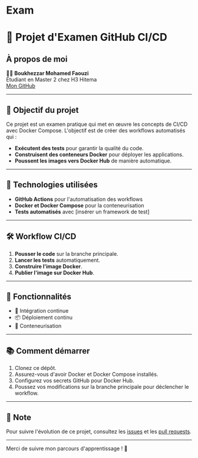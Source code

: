 # Exam
# 🚀 Projet d'Examen GitHub CI/CD

## À propos de moi
👨‍🎓 **Boukhezzar Mohamed Faouzi**  
Étudiant en Master 2 chez H3 Hitema  
[Mon GitHub](https://github.com/ton_utilisateur) 

---

## 🎯 Objectif du projet
Ce projet est un examen pratique qui met en œuvre les concepts de CI/CD avec Docker Compose. L'objectif est de créer des workflows automatisés qui :

- **Exécutent des tests** pour garantir la qualité du code.
- **Construisent des conteneurs Docker** pour déployer les applications.
- **Poussent les images vers Docker Hub** de manière automatique.

---

## 🔧 Technologies utilisées
- **GitHub Actions** pour l'automatisation des workflows
- **Docker et Docker Compose** pour la conteneurisation
- **Tests automatisés** avec [insérer un framework de test]

---

## 🛠️ Workflow CI/CD
1. **Pousser le code** sur la branche principale.
2. **Lancer les tests** automatiquement.
3. **Construire l'image Docker**.
4. **Publier l'image sur Docker Hub**.

---

## 🌟 Fonctionnalités
- 🚦 Intégration continue
- 📦 Déploiement continu
- 🔄 Conteneurisation

---

## 📚 Comment démarrer
1. Clonez ce dépôt.
2. Assurez-vous d'avoir Docker et Docker Compose installés.
3. Configurez vos secrets GitHub pour Docker Hub.
4. Poussez vos modifications sur la branche principale pour déclencher le workflow.

---

## 📌 Note
Pour suivre l'évolution de ce projet, consultez les [issues](lien_vers_issues) et les [pull requests](lien_vers_pull_requests).

---

Merci de suivre mon parcours d'apprentissage ! 🎉

